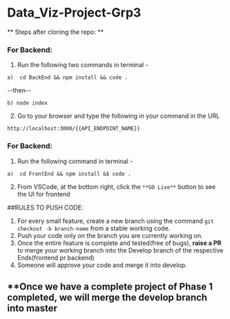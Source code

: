 # Data_Viz-Project-Grp3


** Steps after cloning the repo: **
  ### For Backend:
  1. Run the following two commands in terminal - 
  
    a)  cd BackEnd && npm install && code .
  
  --then--
  
    b) node index
  
  2. Go to your browser and type the following in your command in the URL
  
    http://localhost:3000/{{API_ENDPOINT_NAME}}
    
   
### For Backend:
  1. Run the following command in terminal -
  
    a)  cd FrontEnd && npm install &$ code .
    
  

  2. From VSCode, at the bottom right, click the ```**GO Live**``` button to see the UI for frontend
  
##RULES TO PUSH CODE:

1) For every small feature, create a new branch using the command ```git checkout -b branch-name``` from a stable working code.
2) Push your code only on the branch you are currently working on.
3) Once the entire feature is complete and tested(free of bugs), **raise a PR** to merge your working branch into the Develop branch of the respective Ends(frontend pr backend)
4) Someone will approve your code and merge it into develop. 

## **Once we have a complete project of Phase 1 completed, we will merge the develop branch into **master**
